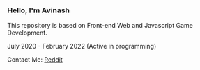 ### Hello, I'm Avinash

This repository is based on Front-end Web and Javascript Game Development.

July 2020 - February 2022 (Active in programming)

Contact Me: [Reddit](https://www.reddit.com/u/Spicoder/s/1Qg0WG63H4)

